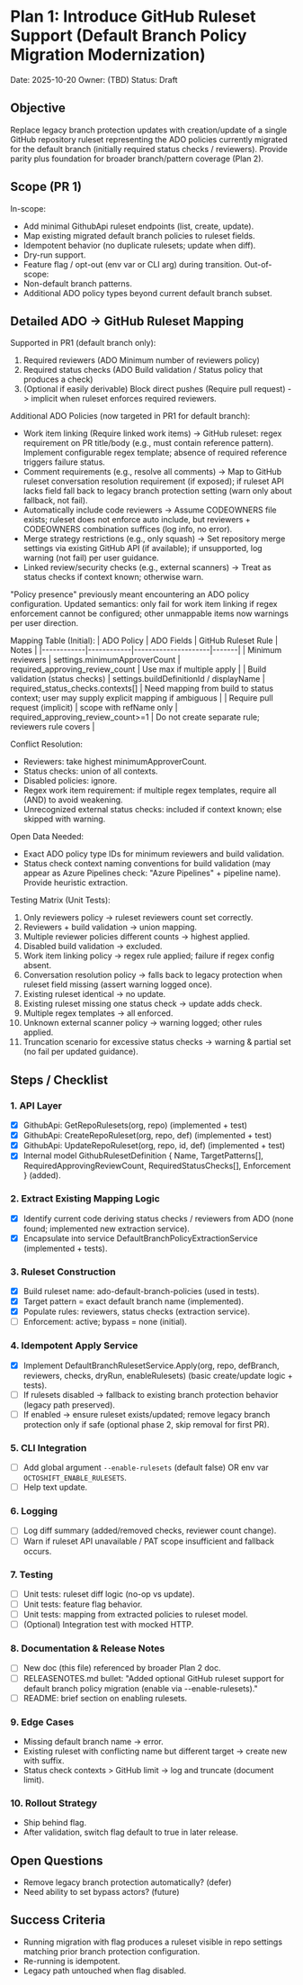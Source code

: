 # Plan 1: Introduce GitHub Ruleset Support (Default Branch Policy Migration Modernization)

Date: 2025-10-20
Owner: (TBD)
Status: Draft

## Objective
Replace legacy branch protection updates with creation/update of a single GitHub repository ruleset representing the ADO policies currently migrated for the default branch (initially required status checks / reviewers). Provide parity plus foundation for broader branch/pattern coverage (Plan 2).

## Scope (PR 1)
In-scope:
- Add minimal GithubApi ruleset endpoints (list, create, update).
- Map existing migrated default branch policies to ruleset fields.
- Idempotent behavior (no duplicate rulesets; update when diff).
- Dry-run support.
- Feature flag / opt-out (env var or CLI arg) during transition.
Out-of-scope:
- Non-default branch patterns.
- Additional ADO policy types beyond current default branch subset.

## Detailed ADO -> GitHub Ruleset Mapping

Supported in PR1 (default branch only):
1. Required reviewers (ADO Minimum number of reviewers policy)
2. Required status checks (ADO Build validation / Status policy that produces a check)
3. (Optional if easily derivable) Block direct pushes (Require pull request) -> implicit when ruleset enforces required reviewers.

Additional ADO Policies (now targeted in PR1 for default branch):
- Work item linking (Require linked work items) -> GitHub ruleset: regex requirement on PR title/body (e.g., must contain reference pattern). Implement configurable regex template; absence of required reference triggers failure status.
- Comment requirements (e.g., resolve all comments) -> Map to GitHub ruleset conversation resolution requirement (if exposed); if ruleset API lacks field fall back to legacy branch protection setting (warn only about fallback, not fail).
- Automatically include code reviewers -> Assume CODEOWNERS file exists; ruleset does not enforce auto include, but reviewers + CODEOWNERS combination suffices (log info, no error).
- Merge strategy restrictions (e.g., only squash) -> Set repository merge settings via existing GitHub API (if available); if unsupported, log warning (not fail) per user guidance.
- Linked review/security checks (e.g., external scanners) -> Treat as status checks if context known; otherwise warn.

"Policy presence" previously meant encountering an ADO policy configuration. Updated semantics: only fail for work item linking if regex enforcement cannot be configured; other unmappable items now warnings per user direction.

Mapping Table (Initial):
| ADO Policy | ADO Fields | GitHub Ruleset Rule | Notes |
|------------|------------|---------------------|-------|
| Minimum reviewers | settings.minimumApproverCount | required_approving_review_count | Use max if multiple apply |
| Build validation (status checks) | settings.buildDefinitionId / displayName | required_status_checks.contexts[] | Need mapping from build to status context; user may supply explicit mapping if ambiguous |
| Require pull request (implicit) | scope with refName only | required_approving_review_count>=1 | Do not create separate rule; reviewers rule covers |

Conflict Resolution:
- Reviewers: take highest minimumApproverCount.
- Status checks: union of all contexts.
- Disabled policies: ignore.
- Regex work item requirement: if multiple regex templates, require all (AND) to avoid weakening.
- Unrecognized external status checks: included if context known; else skipped with warning.

Open Data Needed:
- Exact ADO policy type IDs for minimum reviewers and build validation.
- Status check context naming conventions for build validation (may appear as Azure Pipelines check: "Azure Pipelines" + pipeline name). Provide heuristic extraction.

Testing Matrix (Unit Tests):
1. Only reviewers policy -> ruleset reviewers count set correctly.
2. Reviewers + build validation -> union mapping.
3. Multiple reviewer policies different counts -> highest applied.
4. Disabled build validation -> excluded.
5. Work item linking policy -> regex rule applied; failure if regex config absent.
6. Conversation resolution policy -> falls back to legacy protection when ruleset field missing (assert warning logged once).
7. Existing ruleset identical -> no update.
8. Existing ruleset missing one status check -> update adds check.
9. Multiple regex templates -> all enforced.
10. Unknown external scanner policy -> warning logged; other rules applied.
11. Truncation scenario for excessive status checks -> warning & partial set (no fail per updated guidance).

## Steps / Checklist
### 1. API Layer
- [x] GithubApi: GetRepoRulesets(org, repo) (implemented + test)
- [x] GithubApi: CreateRepoRuleset(org, repo, def) (implemented + test)
- [x] GithubApi: UpdateRepoRuleset(org, repo, id, def) (implemented + test)
- [x] Internal model GithubRulesetDefinition { Name, TargetPatterns[], RequiredApprovingReviewCount, RequiredStatusChecks[], Enforcement } (added).

### 2. Extract Existing Mapping Logic
- [x] Identify current code deriving status checks / reviewers from ADO (none found; implemented new extraction service).
- [x] Encapsulate into service DefaultBranchPolicyExtractionService (implemented + tests).

### 3. Ruleset Construction
- [x] Build ruleset name: ado-default-branch-policies (used in tests).
- [x] Target pattern = exact default branch name (implemented).
- [x] Populate rules: reviewers, status checks (extraction service).
- [ ] Enforcement: active; bypass = none (initial).

### 4. Idempotent Apply Service
- [x] Implement DefaultBranchRulesetService.Apply(org, repo, defBranch, reviewers, checks, dryRun, enableRulesets) (basic create/update logic + tests).
- [ ] If rulesets disabled -> fallback to existing branch protection behavior (legacy path preserved).
- [ ] If enabled -> ensure ruleset exists/updated; remove legacy branch protection only if safe (optional phase 2, skip removal for first PR).

### 5. CLI Integration
- [ ] Add global argument `--enable-rulesets` (default false) OR env var `OCTOSHIFT_ENABLE_RULESETS`.
- [ ] Help text update.

### 6. Logging
- [ ] Log diff summary (added/removed checks, reviewer count change).
- [ ] Warn if ruleset API unavailable / PAT scope insufficient and fallback occurs.

### 7. Testing
- [ ] Unit tests: ruleset diff logic (no-op vs update).
- [ ] Unit tests: feature flag behavior.
- [ ] Unit tests: mapping from extracted policies to ruleset model.
- [ ] (Optional) Integration test with mocked HTTP.

### 8. Documentation & Release Notes
- [ ] New doc (this file) referenced by broader Plan 2 doc.
- [ ] RELEASENOTES.md bullet: "Added optional GitHub ruleset support for default branch policy migration (enable via --enable-rulesets)."
- [ ] README: brief section on enabling rulesets.

### 9. Edge Cases
- Missing default branch name -> error.
- Existing ruleset with conflicting name but different target -> create new with suffix.
- Status check contexts > GitHub limit -> log and truncate (document limit).

### 10. Rollout Strategy
- Ship behind flag.
- After validation, switch flag default to true in later release.

## Open Questions
- Remove legacy branch protection automatically? (defer)
- Need ability to set bypass actors? (future)

## Success Criteria
- Running migration with flag produces a ruleset visible in repo settings matching prior branch protection configuration.
- Re-running is idempotent.
- Legacy path untouched when flag disabled.
